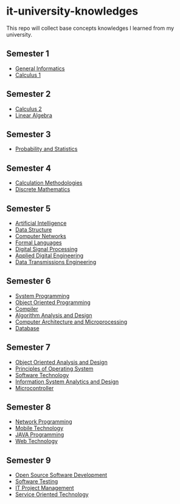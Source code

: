# it-university-knowledges
This repo will collect base concepts knowledges I learned from my university.

## Semester 1

- [General Informatics][General Informatics]
- [Calculus 1][Calculus 1]
  
## Semester 2

- [Calculus 2][Calculus 2]
- [Linear Algebra][Linear Algebra]

## Semester 3

- [Probability and Statistics][Probability and Statistics]

## Semester 4

- [Calculation Methodologies][Calculation Methodologies]
- [Discrete Mathematics][Discrete Mathematics]

## Semester 5

- [Artificial Intelligence][Artificial Intelligence]
- [Data Structure][Data Structure]
- [Computer Networks][Computer Networks]
- [Formal Languages][Formal Languages]
- [Digital Signal Processing][Digital Signal Processing]
- [Applied Digital Engineering][Applied Digital Engineering]
- [Data Transmissions Engineering][Data Transmissions Engineering]

## Semester 6

- [System Programming][System Programming]
- [Object Oriented Programming][Object Oriented Programming]
- [Compiler][Compiler]
- [Algorithm Analysis and Design][Algorithm Analysis and Design]
- [Computer Architecture and Microprocessing][Computer Architecture and Microprocessing]
- [Database][Database]

## Semester 7

- [Object Oriented Analysis and Design][Object Oriented Analysis and Design]
- [Principles of Operating System][Principles of Operating System]
- [Software Technology][Software Engineering]
- [Information System Analytics and Design][Information System Analytics and Design]
- [Microcontroller][Microcontroller]

## Semester 8

- [Network Programming][Network Programming]
- [Mobile Technology][Mobile Technology]
- [JAVA Programming][JAVA Programming]
- [Web Technology][Web Technology]

## Semester 9

- [Open Source Software Development][Open Source Software Development]
- [Software Testing][Software Testing]
- [IT Project Management][IT Project Management]
- [Service Oriented Technology][Service Oriented Technology]

[Calculus 1]: ./doc/sem1.calculus1.md
[General Informatics]: ./doc/sem1.general-informatics.md
[Calculus 2]: ./doc/sem2.calculus2.md
[Linear Algebra]: ./doc/sem2.linear-algebra.md
[Probability and Statistics]: ./doc/sem3.probability-and-statistics.md
[Calculation Methodologies]: ./doc/sem4.calculation-methodology.md
[Discrete Mathematics]: ./doc/sem4.discrete-mathematics.md
[Artificial Intelligence]: ./doc/sem5.artificial-intelligence.md
[Data Structure]: ./doc/sem5.data-structure.md
[Computer Networks]: ./doc/sem5.computer-networks.md
[Formal Languages]: ./doc/sem5.formal-languages.md
[Digital Signal Processing]: ./doc/sem5.digital-signal-processing.md
[Applied Digital Engineering]: ./doc/sem5.applied-digital-engineering.md
[Data Transmissions Engineering]: ./doc/sem5.data-transmissions-engineering.md
[System Programming]: ./doc/sem6.sytem-programming.md
[Object Oriented Programming]: ./doc/sem6.object-oriented-programming.md
[Compiler]: ./doc/sem6.compiler.md
[Algorithm Analysis and Design]: ./doc/sem6.algorithm-analysis-and-design.md
[Computer Architecture and Microprocessing]: ./doc/sem6.computer-architecture-and-microprocessing.md
[Database]: ./doc/sem6.database.md
[Object Oriented Analysis and Design]: ./doc/sem7.object-oriented-analysis-and-design.md
[Principles of Operating System]: ./doc/sem7.principles-of-operating-system.md
[Software Engineering]: ./doc/sem7.software-engineering.md
[Information System Analytics and Design]: ./doc/sem7.information-system-analytics-and-design.md
[Microcontroller]: ./doc/sem7.microcontroller.md
[Network Programming]: ./doc/sem8.network-programming.md
[Mobile Technology]: ./doc/sem8.mobile-technology.md
[JAVA Programming]: ./doc/sem8.java-programming.md
[Web Technology]: ./doc/sem8.web-technology.md
[Open Source Software Development]: ./doc/sem9.open-source-software-development.md
[Software Testing]: ./doc/sem9.software-testing.md
[IT Project Management]: ./doc/sem9.it-project-management.md
[Service Oriented Technology]: ./doc/sem9.service-oriented-technology.md
